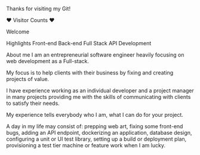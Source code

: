 Thanks for visiting my Git! 

❤ Visitor Counts ❤



Welcome


Highlights
Front-end	Back-end	Full Stack	API Development
			
About me
I am an entrepreneurial software engineer heavily focusing on web development as a Full-stack.

My focus is to help clients with their business by fixing and creating projects of value.

I have experience working as an individual developer and a project manager in many projects providing me with the skills of communicating with clients to satisfy their needs.

My experience tells everybody who I am, what I can do for your project.

A day in my life may consist of: prepping web art, fixing some front-end bugs, adding an API endpoint, dockerizing an application, database design, configuring a unit or UI test library, setting up a build or deployment plan, provisioning a test tier machine or feature work when I am lucky.

